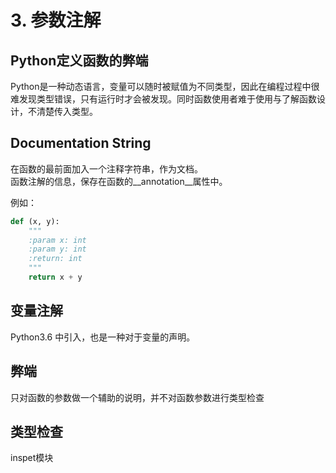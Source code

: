 # 3. 参数注解
## Python定义函数的弊端
Python是一种动态语言，变量可以随时被赋值为不同类型，因此在编程过程中很难发现类型错误，只有运行时才会被发现。同时函数使用者难于使用与了解函数设计，不清楚传入类型。
## Documentation String
在函数的最前面加入一个注释字符串，作为文档。   
函数注解的信息，保存在函数的__annotation__属性中。

例如：
```python
def (x, y):
    """
    :param x: int
    :param y: int
    :return: int
    """
    return x + y
```
## 变量注解
Python3.6 中引入，也是一种对于变量的声明。

## 弊端
只对函数的参数做一个辅助的说明，并不对函数参数进行类型检查

## 类型检查
inspet模块



